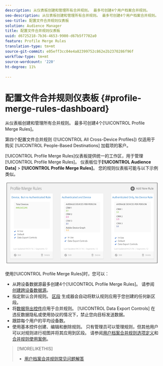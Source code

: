```yaml
---
description: 从仪表板创建和管理所有合并规则。 最多可创建4个用户档案合并规则。
seo-description: 从仪表板创建和管理所有合并规则。 最多可创建4个用户档案合并规则。
seo-title: 配置文件合并规则仪表板
solution: Audience Manager
title: 配置文件合并规则仪表板
uuid: d6725218-7b36-4653-9900-d67b5f7702a0
feature: Profile Merge Rules
translation-type: tm+mt
source-git-commit: e05eff3cc04e4a82399752c862e2b2370286f96f
workflow-type: tm+mt
source-wordcount: '220'
ht-degree: 11%

---
```



# 配置文件合并规则仪表板 {#profile-merge-rules-dashboard}

从仪表板创建和管理所有合并规则。 最多可创建4个[!UICONTROL Profile Merge Rules]。

第四个配置文件合并规则 ([!UICONTROL All Cross-Device Profiles]) 仅适用于购买 [!UICONTROL People-Based Destinations] 加载项的客户。

[!UICONTROL Profile Merge Rules]仪表板提供统一的工作区，用于管理[!UICONTROL Profile Merge Rules]。 仪表板位于&#x200B;**[!UICONTROL Audience Data]** > **[!UICONTROL Profile Merge Rules]**。 您的规则仪表板可能与以下示例类似。

![](assets/profile-dashboard.png)

使用[!UICONTROL Profile Merge Rules]时，您可以：

* 从跨设备数据源最多创建4个[!UICONTROL Profile Merge Rules]。 请参阅[创建跨设备数据源](merge-rules-start.md#create-data-source)。
* 指定默认合并规则。 [区段](../segments/segment-builder.md) 生成器会自动将默认规则应用于您创建的任何新区段。
* 将[数据导出控件](../data-export-controls.md)应用于合并规则。 [!UICONTROL Data Export Controls] 在违反数据隐私或使用协议的情况下，禁止您向目标发送数据。
* 跟踪每个用户的平均设备数。
* 使用基本控件创建、编辑和删除规则。 只有管理员可以管理规则，但其他用户可以对规则进行视图并将其应用到区段。 请参阅[用户档案合并规则选项定义](merge-rule-definitions.md)和[合并规则使用案例](merge-rule-targeting-options.md)。

>[!MORELIKETHIS]
>
>* [用户档案合并规则常见问题解答](../../faq/faq-profile-merge.md)

